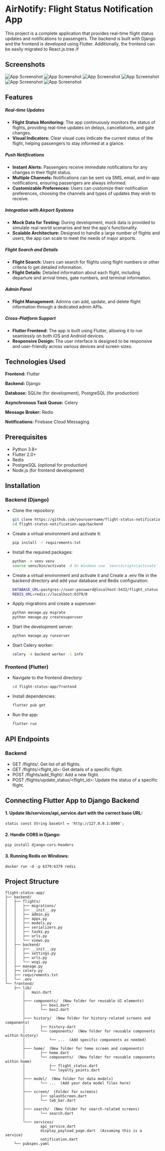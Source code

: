 
# AirNotify: Flight Status Notification App


This project is a complete application that provides real-time flight status updates and notifications to passengers. The backend is built with Django and the frontend is developed using Flutter. Additionally, the frontend can be easily migrated to React.js.tree /f




## Screenshots

![App Screenshot](Screenshots/1.jpg)
![App Screenshot](Screenshots/2.jpg)
![App Screenshot](Screenshots/3.jpg)
![App Screenshot](Screenshots/4.jpg)
![App Screenshot](Screenshots/5.jpg)
![App Screenshot](Screenshots/6.jpg)






## Features

##### Real-time Updates

- **Flight Status Monitoring:** The app continuously monitors the status of flights, providing real-time updates on delays, cancellations, and gate changes.
- **Visual Indicators:** Clear visual cues indicate the current status of the flight, helping passengers to stay informed at a glance.

##### Push Notifications

- **Instant Alerts:** Passengers receive immediate notifications for any changes in their flight status.
- **Multiple Channels:** Notifications can be sent via SMS, email, and in-app notifications, ensuring passengers are always informed.
- **Customizable Preferences:** Users can customize their notification preferences, choosing the channels and types of updates they wish to receive.

##### Integration with Airport Systems

- **Mock Data for Testing:** During development, mock data is provided to simulate real-world scenarios and test the app's functionality.
- **Scalable Architecture:** Designed to handle a large number of flights and users, the app can scale to meet the needs of major airports.

##### Flight Search and Details

- **Flight Search:** Users can search for flights using flight numbers or other criteria to get detailed information.
- **Flight Details:** Detailed information about each flight, including departure and arrival times, gate numbers, and terminal information.

##### Admin Panel

- **Flight Management:** Admins can add, update, and delete flight information through a dedicated admin APIs.


##### Cross-Platform Support

- **Flutter Frontend:** The app is built using Flutter, allowing it to run seamlessly on both iOS and Android devices.
- **Responsive Design:** The user interface is designed to be responsive and user-friendly across various devices and screen sizes.





## Technologies Used

**Frontend:** Flutter

**Backend:** Django

**Database:** SQLite (for development), PostgreSQL (for production)

**Asynchronous Task Queue:** Celery

**Message Broker:** Redis

**Notifications:** Firebase Cloud Messaging


## Prerequisites
- Python 3.8+
- Flutter 2.0+
- Redis
- PostgreSQL (optional for production)
- Node.js (for frontend development)
## Installation

### Backend (Django)

- Clone the repository:
   ```sh
   git clone https://github.com/yourusername/flight-status-notification-app.git
   cd flight-status-notification-app/backend
- Create a virtual environment and activate it:
   ```sh
   pip install -r requirements.txt

- Install the required packages:
   ```sh
   python -m venv venv
   source venv/bin/activate  # On Windows use `venv\Scripts\activate`

- Create a virtual environment and activate it and Create a .env file in the backend directory and add your database and Redis configuration:
   ```sh
   DATABASE_URL=postgres://user:password@localhost:5432/flight_status
   REDIS_URL=redis://localhost:6379/0

- Apply migrations and create a superuser:
   ```sh
   python manage.py migrate
   python manage.py createsuperuser

- Start the development server:
   ```sh
   python manage.py runserver

- Start Celery worker:
   ```sh
   celery -A backend worker -l info
   ```

### Frontend (Flutter)
- Navigate to the frontend directory:
   ```sh
   cd flight-status-app/frontend
   ```
- Install dependencies:
   ```sh
   flutter pub get
   ```
- Run the app:
   ```sh
   flutter run
   ```       
## API Endpoints

### Backend
- GET /flights/: Get list of all flights.
- GET /flights/<flight_id>: Get details of a specific flight.
- POST /flights/add_flight/: Add a new flight.
- POST /flights/update_status/<flight_id>: Update the status of a specific flight.

## Connecting Flutter App to Django Backend

#### 1. Update lib/services/api_service.dart with the correct base URL:
```static const String baseUrl = 'http://127.0.0.1:8000';```

#### 2. Handle CORS in Django:
```pip install django-cors-headers```

#### 3. Running Redis on Windows:
```docker run -d -p 6379:6379 redis```

## Project Structure

```
flight-status-app/
├── backend/
│   ├── flights/
│   │   ├── migrations/
│   │   ├── __init__.py
│   │   ├── admin.py
│   │   ├── apps.py
│   │   ├── models.py
│   │   ├── serializers.py
│   │   ├── tasks.py
│   │   ├── urls.py
│   │   └── views.py
│   ├── backend/
│   │   ├── __init__.py
│   │   ├── settings.py
│   │   ├── urls.py
│   │   └── wsgi.py
│   ├── manage.py
│   ├── celery.py
│   ├── requirements.txt
│   └── .env
└── frontend/
    ├── lib/
        │   main.dart
        │
        ├─── components/  (New folder for reusable UI elements)
        │       ├── box1.dart
        │       └── box2.dart
        │
        ├─── history/  (New folder for history-related screens and components)
        │       ├── history.dart
        │       └── components/  (New folder for reusable components within history)
        │           └── ...  (Add specific components as needed)
        │
        ├─── home/  (New folder for home screen and components)
        │       ├── home.dart
        │       └── components/  (New folder for reusable components within home)
        │           ├── flight_status.dart
        │           └── loyalty_points.dart
        │
        ├─── model/  (New folder for data models)
        │       └── ...  (Add your data model files here)
        │
        ├─── screen/  (Folder for screens)
        │       ├── splashScreen.dart
        │       └── tab_bar.dart
        │
        ├─── search/  (New folder for search-related screens)
        │       └── search.dart
        │
        └─── services/
                api_service.dart
                display_payload_page.dart  (Assuming this is a service)
                notification.dart
    └── pubspec.yaml
```

